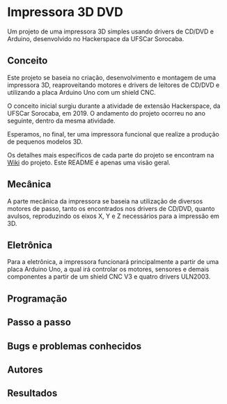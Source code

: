# Impressora 3D DVD
 Um projeto de uma impressora 3D simples usando drivers de CD/DVD e Arduino, desenvolvido no Hackerspace da UFSCar Sorocaba.

## Conceito
Este projeto se baseia no criação, desenvolvimento e montagem de uma impressora 3D, reaproveitando motores e drivers de leitores de CD/DVD e utilizando a placa Arduino Uno com um shield CNC.

O conceito inicial surgiu durante a atividade de extensão Hackerspace, da UFSCar Sorocaba, em 2019. O andamento do projeto ocorreu no ano seguinte, dentro da mesma atividade.

Esperamos, no final, ter uma impressora funcional que realize a produção de pequenos modelos 3D.

Os detalhes mais específicos de cada parte do projeto se encontram na [Wiki](https://github.com/AndersonGarrote/impressora_3D_DVD/wiki) do projeto. Este README é apenas uma visão geral.

## Mecânica
A parte mecânica da impressora se baseia na utilização de diversos motores de passo, tanto os encontrados nos drivers de CD/DVD, quanto avulsos, reproduzindo os eixos X, Y e Z necessários para a impressão em 3D.

## Eletrônica
Para a eletrônica, a impressora funcionará principalmente a partir de uma placa Arduino Uno, a qual irá controlar os motores, sensores e demais componentes a partir de um shield CNC V3 e quatro drivers ULN2003.

## Programação

## Passo a passo

## Bugs e problemas conhecidos

## Autores 

## Resultados


